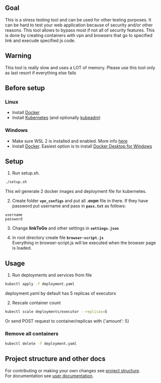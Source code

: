 ## Goal
This is a stress testing tool and can be used for other testing purposes. 
It can be hard to test your web application because of security and/or other reasons. This tool allows to bypass most if not all of security features.
This is done by creating containers with vpn and browsers that go to specified link and execude specified js code.

## Warning
This tool is really slow and uses a LOT of memory.
Please use this tool only as last resort if everything else fails

## Before setup
### Linux
 * Install [Docker](https://docs.docker.com/engine/install/)
 * Install [Kubernetes](https://kubernetes.io/docs/tasks/tools/install-kubectl/) (and optionally [kubeadm](https://kubernetes.io/docs/setup/production-environment/tools/kubeadm/install-kubeadm/))
### Windows
 * Make sure WSL 2 is installed and enabled. More info [here](https://docs.microsoft.com/en-us/windows/wsl/install-win10)
 * Install [Docker](https://docs.docker.com/docker-for-windows/install/). Easiest option is to install [Docker Desktop for Windows](https://hub.docker.com/editions/community/docker-ce-desktop-windows/)

## Setup
1. Run setup.sh.
```bash
./setup.sh
```
This wil generate 2 docker images and deployment file for kubernetes.

2. Create folder **`vpn_configs`** and put all **.ovpn** file in there. If they have password put username and pass in **`pass.txt`** as follows:
```
username
password
```

3. Change **linkToGo** and other settings in **`settings.json`**

4. In root directory create file **`browser-script.js`**  
Everything in browser-script.js will be executed when the browser page is loaded.

## Usage
1. Run deployments and services from file
```bash
kubectl apply -f deployment.yaml
```
deployment.yaml by default has 5 replicas of executors

2. Rescale container count
```bash
kubectl scale deployments/executor --replicas=5
```
Or send POST request to container/replicas with {'amount': 5}

### Remove all containers
```bash
kubectl delete -f deployment.yaml
```

## Project structure and other docs
For contributing or making your own changes see [project structure](../master/dev/PROJECT_STRUCTURE.md).  
For documentation see [user documentation](../master/docs/USER_DOCS.md).
